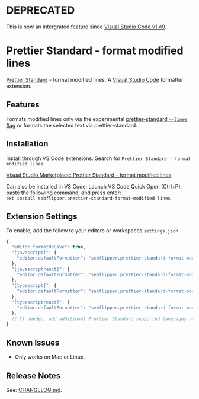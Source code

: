 # DEPRECATED

This is now an intergrated feature since [Visual Studio Code v1.49](https://code.visualstudio.com/updates/v1_49#_only-format-modified-text).

# Prettier Standard - format modified lines

[Prettier Standard](https://github.com/sheerun/prettier-standard) - format modified lines. A [Visual Studio Code](https://code.visualstudio.com) formatter extension.

## Features

Formats modified lines only via the experimental [prettier-standard `--lines` flag](https://github.com/sheerun/prettier-standard#usage) or formats the selected text via prettier-standard.

## Installation

Install through VS Code extensions. Search for `Prettier Standard - format modified lines`

[Visual Studio Marketplace: Prettier Standard - format modified lines](https://marketplace.visualstudio.com/items?itemName=sebflipper.prettier-standard-format-modified-lines)

Can also be installed in VS Code: Launch VS Code Quick Open (Ctrl+P), paste the following command, and press enter:  
`ext install sebflipper.prettier-standard-format-modified-lines`

## Extension Settings

To enable, add the follow to your editors or workspaces `settings.json`.

```js
{
  "editor.formatOnSave": true,
  "[javascript]": {
    "editor.defaultFormatter": "sebflipper.prettier-standard-format-modified-lines"
  },
  "[javascriptreact]": {
    "editor.defaultFormatter": "sebflipper.prettier-standard-format-modified-lines"
  },
  "[typescript]": {
    "editor.defaultFormatter": "sebflipper.prettier-standard-format-modified-lines"
  },
  "[typescriptreact]": {
    "editor.defaultFormatter": "sebflipper.prettier-standard-format-modified-lines"
  },
  // If needed, add additional Prettier Standard supported languages here...
}
```

## Known Issues

* Only works on Mac or Linux.

## Release Notes

See: [CHANGELOG.md](CHANGELOG.md).
